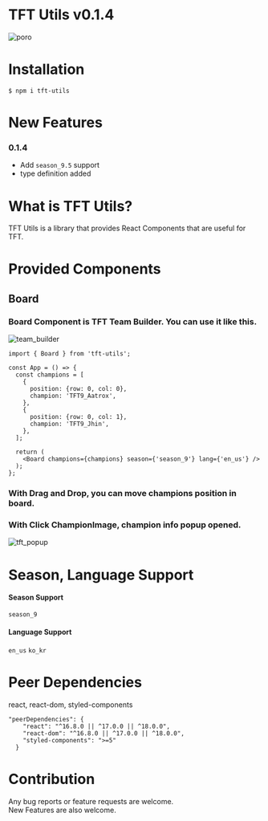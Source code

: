 # TFT Utils v0.1.4
![poro](https://tft-utils.s3.ap-northeast-2.amazonaws.com/assets/poro.jpeg)

# Installation

```
$ npm i tft-utils
```
# New Features
### 0.1.4
- Add `season_9.5` support
- type definition added

# What is TFT Utils?

TFT Utils is a library that provides React Components that are useful for TFT.

# Provided Components

## Board
### Board Component is TFT Team Builder. You can use it like this.

![team_builder](https://tft-utils.s3.ap-northeast-2.amazonaws.com/assets/team_builder.png)

```tsx
import { Board } from 'tft-utils';

const App = () => {
  const champions = [
    {
      position: {row: 0, col: 0},
      champion: 'TFT9_Aatrox',
    },
    {
      position: {row: 0, col: 1},
      champion: 'TFT9_Jhin',
    },
  ];
  
  return (
    <Board champions={champions} season={'season_9'} lang={'en_us'} />
  );
};
```

### With Drag and Drop, you can move champions position in board. <br>
### With Click ChampionImage, champion info popup opened.

![tft_popup](https://tft-utils.s3.ap-northeast-2.amazonaws.com/assets/tft_popup.png)

# Season, Language Support

#### Season Support
`season_9`

#### Language Support
`en_us` `ko_kr`

# Peer Dependencies

react, react-dom, styled-components
```
"peerDependencies": {
    "react": "^16.8.0 || ^17.0.0 || ^18.0.0",
    "react-dom": "^16.8.0 || ^17.0.0 || ^18.0.0",
    "styled-components": ">=5"
  }
```

# Contribution

Any bug reports or feature requests are welcome. <br>
New Features are also welcome. <br>

